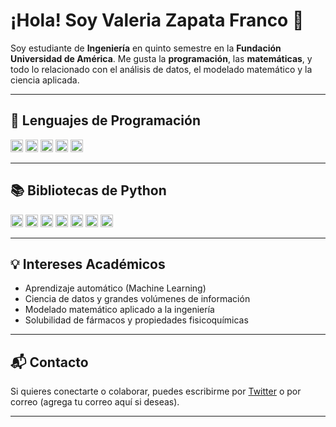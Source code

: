 # ¡Hola! Soy Valeria Zapata Franco 👋

Soy estudiante de **Ingeniería** en quinto semestre en la **Fundación Universidad de América**. Me gusta la **programación**, las **matemáticas**, y todo lo relacionado con el análisis de datos, el modelado matemático y la ciencia aplicada.

---

## 🧠 Lenguajes de Programación
<p>
  <img alt="Python" src="https://img.shields.io/badge/python-%2314354C.svg?&style=flat&logo=python&logoColor=white" height="20"/>
  <img alt="R" src="https://img.shields.io/badge/R-%23276DC3.svg?&style=flat&logo=r&logoColor=white" height="20"/>
  <img alt="HTML5" src="https://img.shields.io/badge/html5-%23E34F26.svg?&style=flat&logo=html5&logoColor=white" height="20"/>
  <img alt="LaTeX" src="https://img.shields.io/badge/LaTeX-%23008080.svg?&style=flat&logo=latex&logoColor=white" height="20"/>
  <img alt="Markdown" src="https://img.shields.io/badge/markdown-%23000000.svg?&style=flat&logo=markdown&logoColor=white" height="20"/>
</p>

---

## 📚 Bibliotecas de Python
<p>
  <img alt="Jupyter" src="https://img.shields.io/badge/Jupyter-%23F37626.svg?&style=flat&logo=Jupyter&logoColor=white" height="20"/>
  <img alt="NumPy" src="https://img.shields.io/badge/numpy-%230095D5.svg?&style=flat&logo=numpy&logoColor=white" height="20"/>
  <img alt="Pandas" src="https://img.shields.io/badge/pandas-%23150458.svg?&style=flat&logo=pandas&logoColor=white" height="20"/>
  <img alt="SymPy" src="https://img.shields.io/badge/SymPy-%23239120.svg?&style=flat&logo=sympy&logoColor=white" height="20"/>
  <img alt="scipy" src="https://img.shields.io/badge/scipy-%230C55A5.svg?&style=flat&logo=scipy&logoColor=white" height="20"/>
  <img alt="TensorFlow" src="https://img.shields.io/badge/tensorflow-%23FF6F00.svg?&style=flat&logo=tensorflow&logoColor=white" height="20"/>
  <img alt="Keras" src="https://img.shields.io/badge/keras-%23D00000.svg?&style=flat&logo=keras&logoColor=white" height="20"/>
</p>

---

## 💡 Intereses Académicos
- Aprendizaje automático (Machine Learning)
- Ciencia de datos y grandes volúmenes de información
- Modelado matemático aplicado a la ingeniería
- Solubilidad de fármacos y propiedades fisicoquímicas

---

## 📬 Contacto
Si quieres conectarte o colaborar, puedes escribirme por [Twitter](https://twitter.com/) o por correo (agrega tu correo aquí si deseas).

---

<!--
Este README está diseñado para destacar tu perfil en GitHub.

Sugerencias para expandir:
- 🔭 Proyectos en desarrollo
- 🌱 Habilidades que estás aprendiendo
- 👯 Colaboraciones abiertas
- 💬 Temas que dominas
- 📫 Cómo encontrarte
- ⚡ Dato curioso sobre ti
-->

